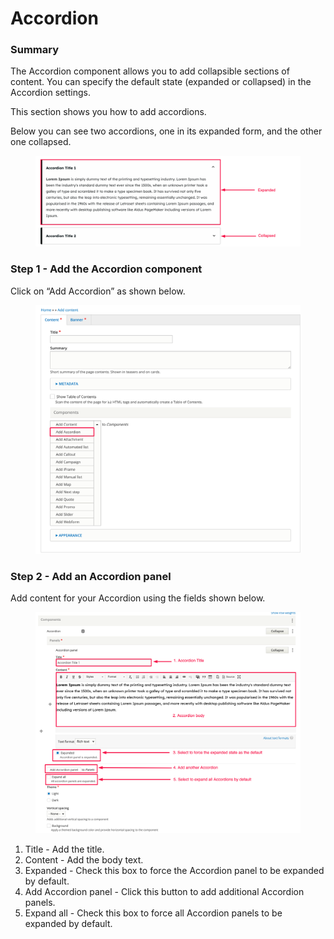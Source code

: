 # Accordion

### Summary

The Accordion component allows you to add collapsible sections of content. You can specify the default state (expanded or collapsed) in the Accordion settings.

This section shows you how to add accordions.

Below you can see two accordions, one in its expanded form, and the other one collapsed.

<figure><img src="../../.gitbook/assets/2639724594.png" alt=""><figcaption></figcaption></figure>

### Step 1 - Add the Accordion component <a href="#accordioncomponent-step1-addtheaccordioncomponent" id="accordioncomponent-step1-addtheaccordioncomponent"></a>

Click on “Add Accordion” as shown below.

<figure><img src="../../.gitbook/assets/2639560725.png" alt=""><figcaption></figcaption></figure>

### Step 2 - Add an Accordion panel <a href="#accordioncomponent-step2-addanaccordion" id="accordioncomponent-step2-addanaccordion"></a>

Add content for your Accordion using the fields shown below.

<figure><img src="../../.gitbook/assets/2639757366.png" alt=""><figcaption></figcaption></figure>

1. Title - Add the title.
2. Content - Add the body text.
3. Expanded - Check this box to force the Accordion panel to be expanded by default.
4. Add Accordion panel - Click this button to add additional Accordion panels.
5. Expand all - Check this box to force all Accordion panels to be expanded by default.
